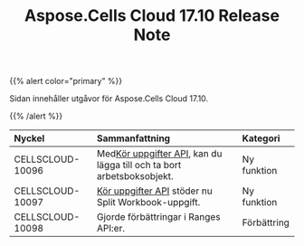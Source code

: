 ﻿---
title: Aspose.Cells Cloud 17.10 Release Note
second_title: Aspose.Cells Cloud Documen
type: docs
url: /sv/aspose-cells-cloud-17-10-release-notes/
aliases: [/aspose-cells-for-cloud-17-10-release-notes/]
description: Aspose.Cells Cloud stöder Excel för att skapa, konvertera, sammanfoga, dela, skydda, inre objektoperation och så vidare
weight: 20
---
{{% alert color="primary" %}} 

Sidan innehåller utgåvor för Aspose.Cells Cloud 17.10.

{{% /alert %}} 

|**Nyckel**|**Sammanfattning**|**Kategori**|
|:- |:- |:- |
|CELLSCLOUD-10096| Med[Kör uppgifter API](https://apireference.aspose.cloud/cells/#!/CellsTask/CellsTask_PostRunTask), kan du lägga till och ta bort arbetsboksobjekt.|Ny funktion|
|CELLSCLOUD-10097|[Kör uppgifter API](https://apireference.aspose.cloud/cells/#!/CellsTask/CellsTask_PostRunTask) stöder nu Split Workbook-uppgift.|Ny funktion|
|CELLSCLOUD-10098|Gjorde förbättringar i Ranges API:er.|Förbättring|

